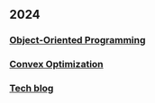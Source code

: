 ## 2024

### [Object-Oriented Programming](OOP/OOP.md)

### [Convex Optimization](Convex_Optimization/Convex_optimization.md)

### [Tech blog](Technical/Technical.md)